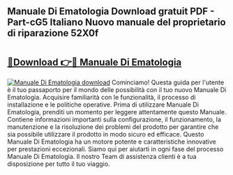 ## Manuale Di Ematologia Download gratuit PDF - Part-cG5 Italiano Nuovo manuale del proprietario di riparazione 52X0f

# <h2><a href="http://dfgvpr3.blite.top/?on=Manuale+Di+Ematologia">🔗Download 👉🔴 Manuale Di Ematologia</a></h2>

[![Manuale Di Ematologia download](https://i.imgur.com/lujVjoI.png)](http://dfgvpr3.blite.top/?on=Manuale+Di+Ematologia)
Cominciamo! Questa guida per l'utente è il tuo passaporto per il mondo delle possibilità con il tuo nuovo Manuale Di Ematologia. Acquisire familiarità con le funzionalità, il processo di installazione e le politiche operative. Prima di utilizzare Manuale Di Ematologia, prenditi un momento per leggere attentamente questo Manuale. Contiene informazioni importanti sulla configurazione, il funzionamento, la manutenzione e la risoluzione dei problemi del prodotto per garantire che sia possibile utilizzare il prodotto in modo sicuro ed efficace. Questo Manuale Di Ematologia ha un motore potente e caratteristiche innovative per prestazioni eccezionali. Siamo qui per aiutarti in ogni fase del processo Manuale Di Ematologia. Il nostro Team di assistenza clienti è a tua disposizione per tutto il tuo viaggio.
